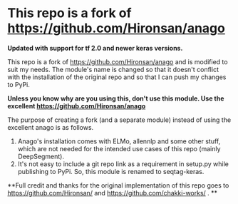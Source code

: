 # This repo is a fork of https://github.com/Hironsan/anago

**Updated with support for tf 2.0 and newer keras versions.**

This repo is a fork of https://github.com/Hironsan/anago and is modified to suit my needs. The module's name is changed so that it doesn't conflict with the installation of the original repo and so that I can push my changes to PyPi.

**Unless you know why are you using this, don't use this module. Use the excellent https://github.com/Hironsan/anago**

The purpose of creating a fork (and a separate module) instead of using the excellent anago is as follows.

1. Anago's installation comes with ELMo, allennlp and some other stuff, which are not needed for the intended use cases of this repo (mainly DeepSegment). 
2. It's not easy to include a git repo link as a requirement in setup.py while publishing to PyPi. So, this module is renamed to seqtag-keras.

**Full credit and thanks for the original implementation of this repo goes to https://github.com/Hironsan/ and https://github.com/chakki-works/ . **
